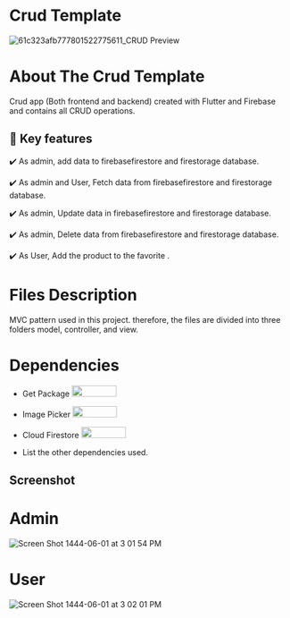 # Crud Template

![61c323afb777801522775611_CRUD  Preview](https://user-images.githubusercontent.com/91421012/208907329-4ab0c8b4-3ecb-4900-9d69-97836cb8a8f3.png)

# About The Crud Template

Crud app (Both frontend and backend) created with Flutter and Firebase and  contains all CRUD operations.

## 🔑 Key features

✔️ As admin,  add data to firebasefirestore  and firestorage database.

✔️ As admin and User,  Fetch data from firebasefirestore  and firestorage database.

✔️ As admin, Update data in firebasefirestore  and firestorage database.

✔️ As admin, Delete data from firebasefirestore  and firestorage database.

✔️ As User, Add the product to the favorite .

# Files Description

MVC pattern used in this project. therefore, the files are divided into three folders model, controller, and view.

# Dependencies


- Get Package <img src="https://user-images.githubusercontent.com/91421012/208854337-bda05764-dcf6-4201-ae1c-4c9e6f455c07.jpg" width="80" height="20">

- Image Picker <img src="https://user-images.githubusercontent.com/91421012/208860084-e52f3f6b-3bc1-47bc-8809-e725de793a63.jpg" width="80" height="20">

- Cloud Firestore <img src="https://user-images.githubusercontent.com/91421012/208860173-a1b03f4e-61af-4ba7-b787-e2f116d28e07.jpg" width="80" height="20">

- List the other dependencies used.

## Screenshot 

# Admin 

![Screen Shot 1444-06-01 at 3 01 54 PM](https://user-images.githubusercontent.com/91421012/209467312-ff8e7209-1356-46bc-9a44-93dc033e02f9.jpg)

# User

![Screen Shot 1444-06-01 at 3 02 01 PM](https://user-images.githubusercontent.com/91421012/209467320-45633349-56b7-4feb-8f76-bcf3b3669b9b.jpg)


